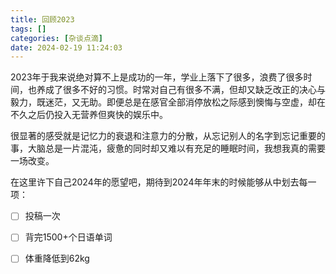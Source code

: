 ```yaml
---
title: 回顾2023
tags: []
categories: [杂谈点滴]
date: 2024-02-19 11:24:03
---
```


2023年于我来说绝对算不上是成功的一年，学业上落下了很多，浪费了很多时间，也养成了很多不好的习惯。时常对自己有很多不满，但却又缺乏改正的决心与毅力，既迷茫，又无助。即便总是在感官全部消停放松之际感到懊悔与空虚，却在不久之后仍投入无营养但爽快的娱乐中。

很显著的感受就是记忆力的衰退和注意力的分散，从忘记别人的名字到忘记重要的事，大脑总是一片混沌，疲惫的同时却又难以有充足的睡眠时间，我想我真的需要一场改变。

在这里许下自己2024年的愿望吧，期待到2024年年末的时候能够从中划去每一项：

- [ ] 投稿一次

- [ ] 背完1500+个日语单词
- [ ] 体重降低到62kg



